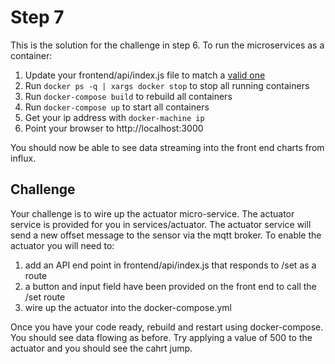 # Step 7

This is the solution for the challenge in step 6.
To run the microservices as a container:

1. Update your frontend/api/index.js file to match a [valid one][]
2. Run `docker ps -q | xargs docker stop` to stop all running containers
3. Run `docker-compose build` to rebuild all containers
4. Run `docker-compose up` to start all containers
5. Get your ip address with `docker-machine ip`
6. Point your browser to http://localhost:3000

You should now be able to see data streaming into the front end charts from influx.

## Challenge

Your challenge is to wire up the actuator micro-service. The actuator service is provided for you in services/actuator.
The actuator service will send a new offset message to the sensor via the mqtt broker. To enable the actuator you will
need to:

1. add an API end point in frontend/api/index.js that responds to /set as a route
2. a button and input field have been provided on the front end to call the /set route
3. wire up the actuator into the docker-compose.yml


Once you have your code ready, rebuild and restart using docker-compose. You should see data flowing as before. Try
applying a value of 500 to the actuator and you should see the cahrt jump.

[valid one]: ./frontend/api/index.js
